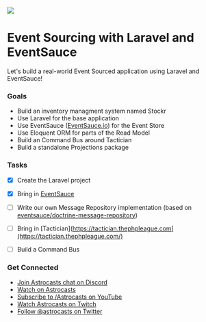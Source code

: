 ![](https://d.pr/i/2vExfN+)

# Event Sourcing with Laravel and EventSauce

Let's build a real-world Event Sourced application using Laravel and EventSauce!



### Goals

* Build an inventory managment system named Stockr
* Use Laravel for the base application
* Use EventSauce ([EventSauce.io](https://EventSauce.io)) for the Event Store
* Use Eloquent ORM for parts of the Read Model
* Build an Command Bus around Tactician
* Build a standalone Projections package



### Tasks

* [x] Create the Laravel project
* [x] Bring in [EventSauce](https://eventsauce.io)
* [ ] Write our own Message Repository implementation (based on [eventsauce/doctrine-message-repository](https://github.com/EventSaucePHP/DoctrineMessageRepository))
* [ ] Bring in [Tactician](https://tactician.thephpleague.com](https://tactician.thephpleague.com/)
* [ ] Build a Command Bus



### Get Connected

- [Join Astrocasts chat on Discord](https://discord.gg/gAYN5RT)
- [Watch on Astrocasts](https://astrocasts.com/live-sessions/projects/event-sourcing-with-laravel-and-eventsauce)
- [Subscribe to /Astrocasts on YouTube](https://youtube.com/astrocasts)
- [Watch Astrocasts on Twitch](https://twitch.tv/beausimensen)
- [Follow @astrocasts on Twitter](https://twitter.com/astrocasts)





